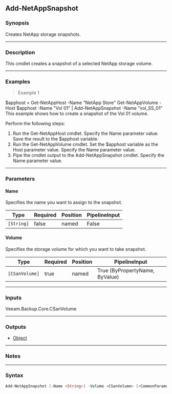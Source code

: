 Add-NetAppSnapshot
------------------

### Synopsis
Creates NetApp storage snapshots.

---

### Description

This cmdlet creates a snapshot of a selected NetApp storage volume.

---

### Examples
> Example 1

$apphost = Get-NetAppHost -Name "NetApp Store"
Get-NetAppVolume -Host $apphost -Name "Vol 01" | Add-NetAppSnapshot -Name "vol_SS_01"
This example shows how to create a snapshot of the Vol 01 volume.

Perform the following steps:
1. Run the Get-NetAppHost cmdlet. Specify the Name parameter value. Save the result to the $apphost variable.
2. Run the Get-NetAppVolume cmdlet. Set the $apphost variable as the Host parameter value. Specify the Name parameter value.
3. Pipe the cmdlet output to the Add-NetAppSnapshot cmdlet. Specify the Name parameter value.

---

### Parameters
#### **Name**
Specifies the name you want to assign to the snapshot.

|Type      |Required|Position|PipelineInput|
|----------|--------|--------|-------------|
|`[String]`|false   |named   |False        |

#### **Volume**
Specifies the storage volume for which you want to take snapshot.

|Type          |Required|Position|PipelineInput                 |
|--------------|--------|--------|------------------------------|
|`[CSanVolume]`|true    |named   |True (ByPropertyName, ByValue)|

---

### Inputs
Veeam.Backup.Core.CSanVolume

---

### Outputs
* [Object](https://learn.microsoft.com/en-us/dotnet/api/System.Object)

---

### Notes

---

### Syntax
```PowerShell
Add-NetAppSnapshot [-Name <String>] -Volume <CSanVolume> [<CommonParameters>]
```
